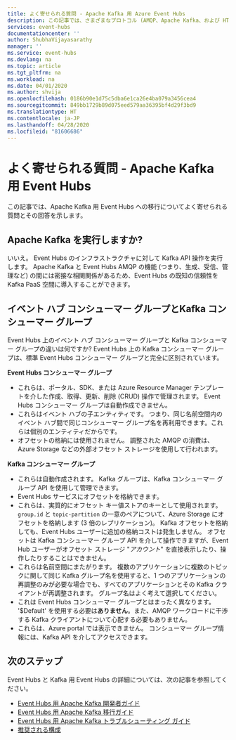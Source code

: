 ```yaml
---
title: よく寄せられる質問 - Apache Kafka 用 Azure Event Hubs
description: この記事では、さまざまなプロトコル (AMQP、Apache Kafka、および HTTPS) を使用するコンシューマーとプロデューサーが、Azure Event Hubs の使用時にイベントを交換する方法を示しています。
services: event-hubs
documentationcenter: ''
author: ShubhaVijayasarathy
manager: ''
ms.service: event-hubs
ms.devlang: na
ms.topic: article
ms.tgt_pltfrm: na
ms.workload: na
ms.date: 04/01/2020
ms.author: shvija
ms.openlocfilehash: 0186b90e1d75c5dba6e1ca26e4ba079a3456cea4
ms.sourcegitcommit: 849bb1729b89d075eed579aa36395bf4d29f3bd9
ms.translationtype: HT
ms.contentlocale: ja-JP
ms.lasthandoff: 04/28/2020
ms.locfileid: "81606686"
---
```

# <a name="frequently-asked-questions---event-hubs-for-apache-kafka"></a>よく寄せられる質問 - Apache Kafka 用 Event Hubs 
この記事では、Apache Kafka 用 Event Hubs への移行についてよく寄せられる質問とその回答を示します。

## <a name="do-you-run-apache-kafka"></a>Apache Kafka を実行しますか?

いいえ。  Event Hubs のインフラストラクチャに対して Kafka API 操作を実行します。  Apache Kafka と Event Hubs AMQP の機能 (つまり、生成、受信、管理など) の間には密接な相関関係があるため、Event Hubs の既知の信頼性を Kafka PaaS 空間に導入することができます。

## <a name="event-hubs-consumer-group-vs-kafka-consumer-group"></a>イベント ハブ コンシューマー グループとKafka コンシューマー グループ
Event Hubs 上のイベント ハブ コンシューマー グループと Kafka コンシューマー グループの違いは何ですか? Event Hubs 上の Kafka コンシューマー グループは、標準 Event Hubs コンシューマー グループと完全に区別されています。

**Event Hubs コンシューマー グループ**

- これらは、ポータル、SDK、または Azure Resource Manager テンプレートを介した作成、取得、更新、削除 (CRUD) 操作で管理されます。 Event Hubs コンシューマー グループは自動作成できません。
- これらはイベント ハブの子エンティティです。 つまり、同じ名前空間内のイベント ハブ間で同じコンシューマー グループ名を再利用できます。これらは個別のエンティティだからです。
- オフセットの格納には使用されません。 調整された AMQP の消費は、Azure Storage などの外部オフセット ストレージを使用して行われます。

**Kafka コンシューマー グループ**

- これらは自動作成されます。  Kafka グループは、Kafka コンシューマー グループ API を使用して管理できます。
- Event Hubs サービスにオフセットを格納できます。
- これらは、実質的にオフセット キー値ストアのキーとして使用されます。 `group.id` と `topic-partition` の一意のペアについて、Azure Storage にオフセットを格納します (3 倍のレプリケーション)。 Kafka オフセットを格納しても、Event Hubs ユーザーに追加の格納コストは発生しません。 オフセットは Kafka コンシューマー グループ API を介して操作できますが、Event Hub ユーザーがオフセット ストレージ "*アカウント*" を直接表示したり、操作したりすることはできません。  
- これらは名前空間にまたがります。 複数のアプリケーションに複数のトピックに関して同じ Kafka グループ名を使用すると、1 つのアプリケーションの再調整のみが必要な場合でも、すべてのアプリケーションとその Kafka クライアントが再調整されます。  グループ名はよく考えて選択してください。
- これは Event Hubs コンシューマー グループとはまったく異なります。 '$Default' を使用する必要は**ありません**。また、AMQP ワークロードに干渉する Kafka クライアントについて心配する必要もありません。
- これらは、Azure portal では表示できません。 コンシューマー グループ情報には、Kafka API を介してアクセスできます。

## <a name="next-steps"></a>次のステップ
Event Hubs と Kafka 用 Event Hubs の詳細については、次の記事を参照してください。  

- [Event Hubs 用 Apache Kafka 開発者ガイド](apache-kafka-developer-guide.md)
- [Event Hubs 用 Apache Kafka 移行ガイド](apache-kafka-migration-guide.md)
- [Event Hubs 用 Apache Kafka トラブルシューティング ガイド](apache-kafka-troubleshooting-guide.md)
- [推奨される構成](https://github.com/Azure/azure-event-hubs-for-kafka/blob/master/CONFIGURATION.md)

